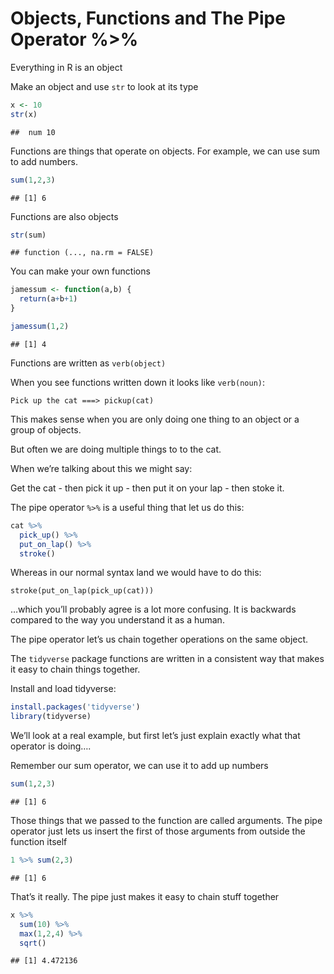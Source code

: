Objects, Functions and The Pipe Operator %\>%
================

Everything in R is an object

Make an object and use `str` to look at its type

``` r
x <- 10
str(x)
```

    ##  num 10

Functions are things that operate on objects. For example, we can use
sum to add numbers.

``` r
sum(1,2,3)
```

    ## [1] 6

Functions are also objects

``` r
str(sum)
```

    ## function (..., na.rm = FALSE)

You can make your own functions

``` r
jamessum <- function(a,b) {
  return(a+b+1)
}

jamessum(1,2)
```

    ## [1] 4

Functions are written as `verb(object)`

When you see functions written down it looks like `verb(noun)`:

`Pick up the cat ===> pickup(cat)`

This makes sense when you are only doing one thing to an object or a
group of objects.

But often we are doing multiple things to to the cat.

When we’re talking about this we might say:

Get the cat - then pick it up - then put it on your lap - then stoke it.

The pipe operator `%>%` is a useful thing that let us do this:

``` r
cat %>%
  pick_up() %>%
  put_on_lap() %>%
  stroke()
```

Whereas in our normal syntax land we would have to do this:

`stroke(put_on_lap(pick_up(cat)))`

…which you’ll probably agree is a lot more confusing. It is backwards
compared to the way you understand it as a human.

The pipe operator let’s us chain together operations on the same object.

The `tidyverse` package functions are written in a consistent way that
makes it easy to chain things together.

Install and load tidyverse:

``` r
install.packages('tidyverse')
library(tidyverse)
```

We’ll look at a real example, but first let’s just explain exactly what
that operator is doing….

Remember our sum operator, we can use it to add up numbers

``` r
sum(1,2,3)
```

    ## [1] 6

Those things that we passed to the function are called arguments. The
pipe operator just lets us insert the first of those arguments from
outside the function itself

``` r
1 %>% sum(2,3)
```

    ## [1] 6

That’s it really. The pipe just makes it easy to chain stuff together

``` r
x %>% 
  sum(10) %>%
  max(1,2,4) %>%
  sqrt()
```

    ## [1] 4.472136
